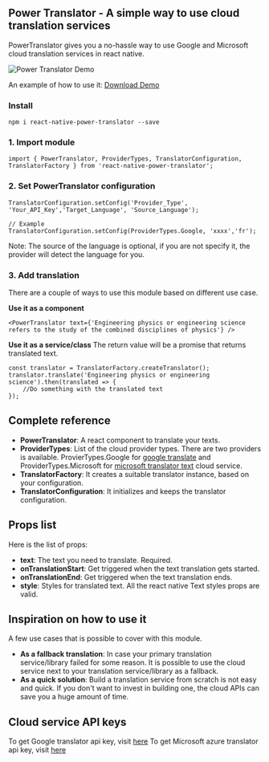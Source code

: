 ## Power Translator - A simple way to use cloud translation services
PowerTranslator gives you a no-hassle way to use Google and Microsoft cloud translation services in react native.

![Power Translator Demo](https://github.com/danialkalbasi/react-native-power-translator/blob/master/power-translator-demo.gif)

An example of how to use it: [Download Demo](https://gist.github.com/danialkalbasi/350d960a6d28016a3331f6a9c7baefa4)

### Install
```
npm i react-native-power-translator --save
```
### 1. Import module
```
import { PowerTranslator, ProviderTypes, TranslatorConfiguration, TranslatorFactory } from 'react-native-power-translator';
```

### 2. Set PowerTranslator configuration
```
TranslatorConfiguration.setConfig('Provider_Type', 'Your_API_Key','Target_Language', 'Source_Language');

// Example
TranslatorConfiguration.setConfig(ProviderTypes.Google, 'xxxx','fr');
```
Note: The source of the language is optional, if you are not specify it, the provider will detect the language for you.

### 3. Add translation
There are a couple of ways to use this module based on different use case.

**Use it as a component**
```
<PowerTranslator text={'Engineering physics or engineering science refers to the study of the combined disciplines of physics'} />
```

**Use it as a service/class**
The return value will be a promise that returns translated text.
```
const translator = TranslatorFactory.createTranslator();
translator.translate('Engineering physics or engineering science').then(translated => {
    //Do something with the translated text
});
```

## Complete reference
* **PowerTranslator**: A react component to translate your texts.
* **ProviderTypes**: List of the cloud provider types. There are two providers is available. ProvierTypes.Google for [google translate](https://cloud.google.com/translate/docs/) and ProviderTypes.Microsoft for [microsoft translator text](https://azure.microsoft.com/en-us/services/cognitive-services/translator-text-api/) cloud service.
* **TranslatorFactory**: It creates a suitable translator instance, based on your configuration.
* **TranslatorConfiguration**: It initializes and keeps the translator configuration.

## Props list
Here is the list of props: 
* **text**: The text you need to translate. Required.
* **onTranslationStart**: Get triggered when the text translation gets started.
* **onTranslationEnd**: Get triggered when the text translation ends.
* **style**: Styles for translated text. All the react native Text styles props are valid.

## Inspiration on how to use it
A few use cases that is possible to cover with this module.
* **As a fallback translation**: In case your primary translation service/library failed for some reason. It is possible to use the cloud service next to your translation service/library as a fallback.
* **As a quick solution**: Build a translation service from scratch is not easy and quick. If you don't want to invest in building one, the cloud APIs can save you a huge amount of time.

## Cloud service API keys
To get Google translator api key, visit [here](https://cloud.google.com/translate/docs/getting-started)
To get Microsoft azure translator api key, visit [here](https://www.microsoft.com/en-us/translator/getstarted.aspx)